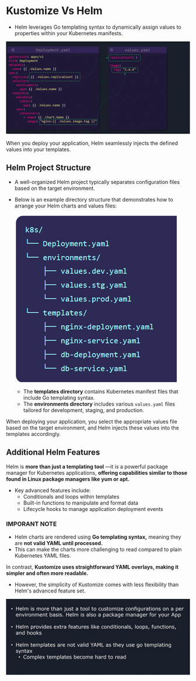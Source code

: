 # Kustomize Vs Helm
-   Helm leverages Go templating syntax to dynamically assign values to properties within your Kubernetes manifests. 

![](../../images/kubernetes_kustomize5.png)

When you deploy your application, Helm seamlessly injects the defined values into your templates.

## Helm Project Structure

-   A well-organized Helm project typically separates configuration files based on the target environment. 

-   Below is an example directory structure that demonstrates how to arrange your Helm charts and values files:

    ![](../../images/kubernetes_kustomize6.png)

    -   The **templates directory** contains Kubernetes manifest files that include Go templating syntax.
    -   The **environments directory** includes various ```values.yaml``` files tailored for development, staging, and production.

When deploying your application, you select the appropriate values file based on the target environment, and Helm injects these values into the templates accordingly.

## Additional Helm Features
Helm is **more than just a templating tool** —it is a powerful package manager for Kubernetes applications, **offering capabilities similar to those found in Linux package managers like yum or apt.**
    
-   Key advanced features include:
    -   Conditionals and loops within templates
    -   Built-in functions to manipulate and format data
    -   Lifecycle hooks to manage application deployment events

### IMPORANT NOTE

-   Helm charts are rendered using **Go templating syntax,** meaning they are **not valid YAML until processed.** 
-   This can make the charts more challenging to read compared to plain Kubernetes YAML files.


In contrast, **Kustomize uses straightforward YAML overlays, making it simpler and often more readable.**
-   However, the simplicity of Kustomize comes with less flexibility than Helm's advanced feature set.

![](../../images/kubernetes_kustomize4.png)